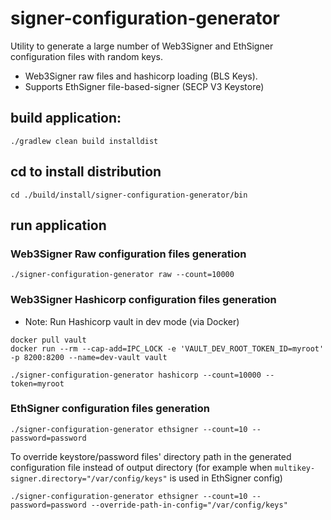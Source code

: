 # signer-configuration-generator

Utility to generate a large number of Web3Signer and EthSigner configuration files with random keys.
 - Web3Signer raw files and hashicorp loading (BLS Keys).
 - Supports EthSigner file-based-signer (SECP V3 Keystore)

## build application:
~~~
./gradlew clean build installdist
~~~

## cd to install distribution
~~~
cd ./build/install/signer-configuration-generator/bin
~~~

## run application

### Web3Signer Raw configuration files generation
~~~
./signer-configuration-generator raw --count=10000
~~~

### Web3Signer Hashicorp configuration files generation
- Note: Run Hashicorp vault in dev mode (via Docker)
~~~
docker pull vault
docker run --rm --cap-add=IPC_LOCK -e 'VAULT_DEV_ROOT_TOKEN_ID=myroot' -p 8200:8200 --name=dev-vault vault
~~~
~~~
./signer-configuration-generator hashicorp --count=10000 --token=myroot
~~~

### EthSigner configuration files generation
~~~
./signer-configuration-generator ethsigner --count=10 --password=password
~~~

To override keystore/password files' directory path in the generated configuration file instead of output directory
(for example when `multikey-signer.directory="/var/config/keys"` is used in EthSigner config)
~~~
./signer-configuration-generator ethsigner --count=10 --password=password --override-path-in-config="/var/config/keys"
~~~
